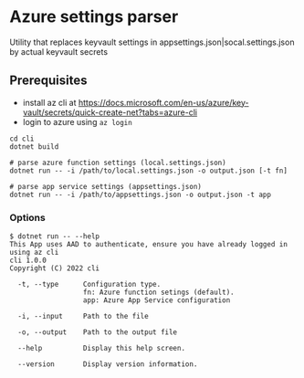 # Azure settings parser
Utility that replaces keyvault settings in appsettings.json|socal.settings.json by actual keyvault secrets

## Prerequisites
- install az cli at https://docs.microsoft.com/en-us/azure/key-vault/secrets/quick-create-net?tabs=azure-cli 
- login to azure using `az login`


```
cd cli
dotnet build

# parse azure function settings (local.settings.json)
dotnet run -- -i /path/to/local.settings.json -o output.json [-t fn]

# parse app service settings (appsettings.json)
dotnet run -- -i /path/to/appsettings.json -o output.json -t app
```

### Options
```
$ dotnet run -- --help
This App uses AAD to authenticate, ensure you have already logged in using az cli
cli 1.0.0
Copyright (C) 2022 cli

  -t, --type      Configuration type.
                  fn: Azure function setings (default).
                  app: Azure App Service configuration

  -i, --input     Path to the file

  -o, --output    Path to the output file

  --help          Display this help screen.

  --version       Display version information.
```

